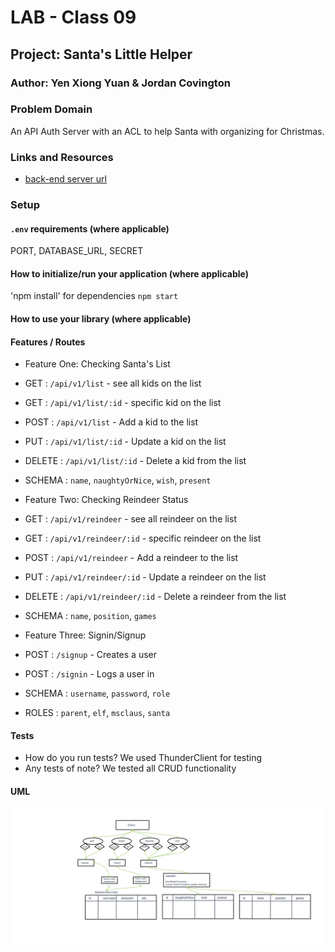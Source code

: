 
# LAB - Class 09

## Project: Santa's Little Helper

### Author: Yen Xiong Yuan & Jordan Covington

### Problem Domain  

An API Auth Server with an ACL to help Santa with organizing for Christmas.  

### Links and Resources

- [back-end server url](https://santas-little-helper.onrender.com) 

### Setup

#### `.env` requirements (where applicable)

PORT, DATABASE_URL, SECRET


#### How to initialize/run your application (where applicable)

'npm install' for dependencies
`npm start`

#### How to use your library (where applicable)

#### Features / Routes

- Feature One: Checking Santa's List

- GET : `/api/v1/list` - see all kids on the list
- GET : `/api/v1/list/:id` - specific kid on the list
- POST : `/api/v1/list` - Add a kid to the list
- PUT : `/api/v1/list/:id` - Update a kid on the list
- DELETE : `/api/v1/list/:id` - Delete a kid from the list
- SCHEMA : `name`, `naughtyOrNice`, `wish`, `present`

- Feature Two: Checking Reindeer Status

- GET : `/api/v1/reindeer` - see all reindeer on the list
- GET : `/api/v1/reindeer/:id` - specific reindeer on the list
- POST : `/api/v1/reindeer` - Add a reindeer to the list
- PUT : `/api/v1/reindeer/:id` - Update a reindeer on the list
- DELETE : `/api/v1/reindeer/:id` - Delete a reindeer from the list
- SCHEMA : `name`, `position`, `games`

- Feature Three: Signin/Signup

- POST : `/signup` - Creates a user
- POST : `/signin` - Logs a user in
- SCHEMA : `username`, `password`, `role`
- ROLES : `parent`, `elf`, `msclaus`, `santa`

#### Tests

- How do you run tests?   We used ThunderClient for testing
- Any tests of note?  We tested all CRUD functionality

#### UML

![Santa's Little Helper UML](./assets/challenge-9.png)
